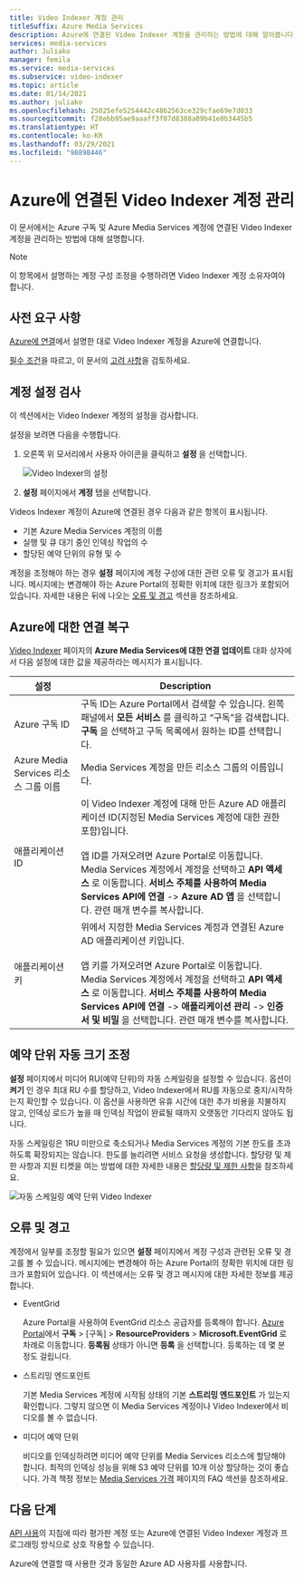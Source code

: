 ```yaml
---
title: Video Indexer 계정 관리
titleSuffix: Azure Media Services
description: Azure에 연결된 Video Indexer 계정을 관리하는 방법에 대해 알아봅니다.
services: media-services
author: Juliako
manager: femila
ms.service: media-services
ms.subservice: video-indexer
ms.topic: article
ms.date: 01/14/2021
ms.author: juliako
ms.openlocfilehash: 25025efe5254442c4862563ce329cfae69e7d033
ms.sourcegitcommit: f28ebb95ae9aaaff3f87d8388a09b41e0b3445b5
ms.translationtype: HT
ms.contentlocale: ko-KR
ms.lasthandoff: 03/29/2021
ms.locfileid: "98898446"
---
```

# <a name="manage-a-video-indexer-account-connected-to-azure"></a>Azure에 연결된 Video Indexer 계정 관리

이 문서에서는 Azure 구독 및 Azure Media Services 계정에 연결된 Video Indexer 계정을 관리하는 방법에 대해 설명합니다.

> [!NOTE]
> 이 항목에서 설명하는 계정 구성 조정을 수행하려면 Video Indexer 계정 소유자여야 합니다.

## <a name="prerequisites"></a>사전 요구 사항

[Azure에 연결](connect-to-azure.md)에서 설명한 대로 Video Indexer 계정을 Azure에 연결합니다.

[필수 조건](connect-to-azure.md#prerequisites-for-connecting-to-azure)을 따르고, 이 문서의 [고려 사항](connect-to-azure.md#azure-media-services-considerations)을 검토하세요.

## <a name="examine-account-settings"></a>계정 설정 검사

이 섹션에서는 Video Indexer 계정의 설정을 검사합니다.

설정을 보려면 다음을 수행합니다.

1. 오른쪽 위 모서리에서 사용자 아이콘을 클릭하고 **설정** 을 선택합니다.

    ![Video Indexer의 설정](./media/manage-account-connected-to-azure/select-settings.png)

2. **설정** 페이지에서 **계정** 탭을 선택합니다.

Videos Indexer 계정이 Azure에 연결된 경우 다음과 같은 항목이 표시됩니다.

* 기본 Azure Media Services 계정의 이름
* 실행 및 큐 대기 중인 인덱싱 작업의 수
* 할당된 예약 단위의 유형 및 수

계정을 조정해야 하는 경우 **설정** 페이지에 계정 구성에 대한 관련 오류 및 경고가 표시됩니다. 메시지에는 변경해야 하는 Azure Portal의 정확한 위치에 대한 링크가 포함되어 있습니다. 자세한 내용은 뒤에 나오는 [오류 및 경고](#errors-and-warnings) 섹션을 참조하세요.

## <a name="repair-the-connection-to-azure"></a>Azure에 대한 연결 복구

[Video Indexer](https://www.videoindexer.ai/) 페이지의 **Azure Media Services에 대한 연결 업데이트** 대화 상자에서 다음 설정에 대한 값을 제공하라는 메시지가 표시됩니다.

|설정|Description|
|---|---|
|Azure 구독 ID|구독 ID는 Azure Portal에서 검색할 수 있습니다. 왼쪽 패널에서 **모든 서비스** 를 클릭하고 “구독”을 검색합니다. **구독** 을 선택하고 구독 목록에서 원하는 ID를 선택합니다.|
|Azure Media Services 리소스 그룹 이름|Media Services 계정을 만든 리소스 그룹의 이름입니다.|
|애플리케이션 ID|이 Video Indexer 계정에 대해 만든 Azure AD 애플리케이션 ID(지정된 Media Services 계정에 대한 권한 포함)입니다. <br/><br/>앱 ID를 가져오려면 Azure Portal로 이동합니다. Media Services 계정에서 계정을 선택하고 **API 액세스** 로 이동합니다. **서비스 주체를 사용하여 Media Services API에 연결** -> **Azure AD 앱** 을 선택합니다. 관련 매개 변수를 복사합니다.|
|애플리케이션 키|위에서 지정한 Media Services 계정과 연결된 Azure AD 애플리케이션 키입니다. <br/><br/>앱 키를 가져오려면 Azure Portal로 이동합니다. Media Services 계정에서 계정을 선택하고 **API 액세스** 로 이동합니다. **서비스 주체를 사용하여 Media Services API에 연결** -> **애플리케이션 관리** -> **인증서 및 비밀** 을 선택합니다. 관련 매개 변수를 복사합니다.|

## <a name="autoscale-reserved-units"></a>예약 단위 자동 크기 조정

**설정** 페이지에서 미디어 RU(예약 단위)의 자동 스케일링을 설정할 수 있습니다. 옵션이 **켜기** 인 경우 최대 RU 수를 할당하고, Video Indexer에서 RU를 자동으로 중지/시작하는지 확인할 수 있습니다. 이 옵션을 사용하면 유휴 시간에 대한 추가 비용을 지불하지 않고, 인덱싱 로드가 높을 때 인덱싱 작업이 완료될 때까지 오랫동안 기다리지 않아도 됩니다.

자동 스케일링은 1RU 미만으로 축소되거나 Media Services 계정의 기본 한도를 초과하도록 확장되지는 않습니다. 한도를 늘리려면 서비스 요청을 생성합니다. 할당량 및 제한 사항과 지원 티켓을 여는 방법에 대한 자세한 내용은 [할당량 및 제한 사항](../../media-services/previous/media-services-quotas-and-limitations.md)을 참조하세요.

![자동 스케일링 예약 단위 Video Indexer](./media/manage-account-connected-to-azure/autoscale-reserved-units.png)

## <a name="errors-and-warnings"></a>오류 및 경고

계정에서 일부를 조정할 필요가 있으면 **설정** 페이지에서 계정 구성과 관련된 오류 및 경고를 볼 수 있습니다. 메시지에는 변경해야 하는 Azure Portal의 정확한 위치에 대한 링크가 포함되어 있습니다. 이 섹션에서는 오류 및 경고 메시지에 대한 자세한 정보를 제공합니다.

* EventGrid

    Azure Portal을 사용하여 EventGrid 리소스 공급자를 등록해야 합니다. [Azure Portal](https://portal.azure.com/)에서 **구독** > [구독] > **ResourceProviders** > **Microsoft.EventGrid** 로 차례로 이동합니다. **등록됨** 상태가 아니면 **등록** 을 선택합니다. 등록하는 데 몇 분 정도 걸립니다.

* 스트리밍 엔드포인트

    기본 Media Services 계정에 시작됨 상태의 기본 **스트리밍 엔드포인트** 가 있는지 확인합니다. 그렇지 않으면 이 Media Services 계정이나 Video Indexer에서 비디오를 볼 수 없습니다.

* 미디어 예약 단위

    비디오를 인덱싱하려면 미디어 예약 단위를 Media Services 리소스에 할당해야 합니다. 최적의 인덱싱 성능을 위해 S3 예약 단위를 10개 이상 할당하는 것이 좋습니다. 가격 책정 정보는 [Media Services 가격](https://azure.microsoft.com/pricing/details/media-services/) 페이지의 FAQ 섹션을 참조하세요.

## <a name="next-steps"></a>다음 단계

[API 사용](video-indexer-use-apis.md)의 지침에 따라 평가판 계정 또는 Azure에 연결된 Video Indexer 계정과 프로그래밍 방식으로 상호 작용할 수 있습니다.

Azure에 연결할 때 사용한 것과 동일한 Azure AD 사용자를 사용합니다.
